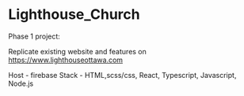 # Lighthouse_Church

Phase 1 project:

Replicate existing website and features on https://www.lighthouseottawa.com

Host - firebase
Stack - HTML,scss/css, React, Typescript, Javascript, Node.js


